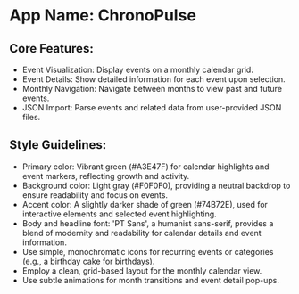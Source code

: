 # **App Name**: ChronoPulse

## Core Features:

- Event Visualization: Display events on a monthly calendar grid.
- Event Details: Show detailed information for each event upon selection.
- Monthly Navigation: Navigate between months to view past and future events.
- JSON Import: Parse events and related data from user-provided JSON files.

## Style Guidelines:

- Primary color: Vibrant green (#A3E47F) for calendar highlights and event markers, reflecting growth and activity.
- Background color: Light gray (#F0F0F0), providing a neutral backdrop to ensure readability and focus on events.
- Accent color: A slightly darker shade of green (#74B72E), used for interactive elements and selected event highlighting.
- Body and headline font: 'PT Sans', a humanist sans-serif, provides a blend of modernity and readability for calendar details and event information.
- Use simple, monochromatic icons for recurring events or categories (e.g., a birthday cake for birthdays).
- Employ a clean, grid-based layout for the monthly calendar view.
- Use subtle animations for month transitions and event detail pop-ups.